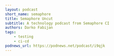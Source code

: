 ```yaml
---
layout: podcast
short_name: semaphore
title: Semaphore Uncut
subtitle: A technology podcast from Semaphore CI
authors: Darko Fabijan
tags:
    - testing
    - ci-cd
podnews_url: https://podnews.net/podcast/i9qjk
---
```

